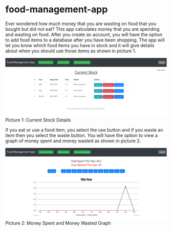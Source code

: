 # food-management-app

Ever wondered how much money that you are wasting on food that you bought but did not eat? This app calculates money that you are spending and wasting on food.
After you create an account, you will have the option to add food items to a database after you have been shopping. The app will let you know which food items 
you have in stock and it will give details about when you should use those items as shown in picture 1.

![Main Screen](https://raw.githubusercontent.com/ShaunHaldane/images/main/FoodManagementAppScreenshot2.png)
Picture 1: Current Stock Details


If you eat or use a food item, you select the use button and if you waste an item then you select the waste button. You will have the option to view a graph of
money spent and money wasted as shown in picture 2.

![Money Apent and Money Wasted](https://raw.githubusercontent.com/ShaunHaldane/images/main/FoodManagementAppScreenshot4.png)
Picture 2: Money Spent and Money Wasted Graph
